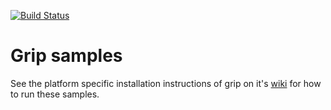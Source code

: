 [![Build Status](https://travis-ci.org/dartsim/grip-samples.png)](https://travis-ci.org/dartsim/grip-samples)

# Grip samples

See the platform specific installation instructions of grip on it's
[wiki](https://github.com/dartsim/grip/wiki) for how to run these samples.
